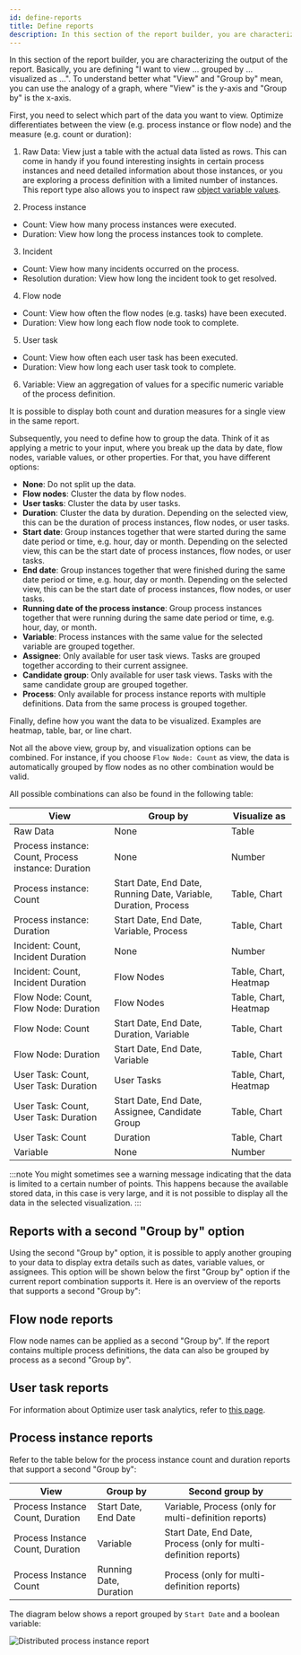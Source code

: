 ```yaml
---
id: define-reports
title: Define reports
description: In this section of the report builder, you are characterizing the output of the report.
---
```


In this section of the report builder, you are characterizing the output of the report. Basically, you are defining "I want to view ... grouped by ... visualized as ...". To understand better what "View" and "Group by" mean, you can use the analogy of a graph, where "View" is the y-axis and "Group by" is the x-axis.

First, you need to select which part of the data you want to view. Optimize differentiates between the view (e.g. process instance or flow node) and the measure (e.g. count or duration):

1. Raw Data: View just a table with the actual data listed as rows. This can come in handy if you found interesting insights in certain process instances and need detailed information about those instances, or you are exploring a process definition with a limited number of instances. This report type also allows you to inspect raw [object variable values](/self-managed/optimize-deployment/configuration/object-variables.md).

2. Process instance

- Count: View how many process instances were executed.
- Duration: View how long the process instances took to complete.

3. Incident

- Count: View how many incidents occurred on the process.
- Resolution duration: View how long the incident took to get resolved.

4. Flow node

- Count: View how often the flow nodes (e.g. tasks) have been executed.
- Duration: View how long each flow node took to complete.

5. User task

- Count: View how often each user task has been executed.
- Duration: View how long each user task took to complete.

6. Variable: View an aggregation of values for a specific numeric variable of the process definition.

It is possible to display both count and duration measures for a single view in the same report.

Subsequently, you need to define how to group the data. Think of it as applying a metric to your input, where you break up the data by date, flow nodes, variable values, or other properties. For that, you have different options:

- **None**: Do not split up the data.
- **Flow nodes**: Cluster the data by flow nodes.
- **User tasks**: Cluster the data by user tasks.
- **Duration**: Cluster the data by duration. Depending on the selected view, this can be the duration of process instances, flow nodes, or user tasks.
- **Start date**: Group instances together that were started during the same date period or time, e.g. hour, day or month. Depending on the selected view, this can be the start date of process instances, flow nodes, or user tasks.
- **End date**: Group instances together that were finished during the same date period or time, e.g. hour, day or month. Depending on the selected view, this can be the start date of process instances, flow nodes, or user tasks.
- **Running date of the process instance**: Group process instances together that were running during the same date period or time, e.g. hour, day, or month.
- **Variable**: Process instances with the same value for the selected variable are grouped together.
- **Assignee**: Only available for user task views. Tasks are grouped together according to their current assignee.
- **Candidate group**: Only available for user task views. Tasks with the same candidate group are grouped together.
- **Process**: Only available for process instance reports with multiple definitions. Data from the same process is grouped together.

Finally, define how you want the data to be visualized. Examples are heatmap, table, bar, or line chart.

Not all the above view, group by, and visualization options can be combined. For instance, if you choose `Flow Node: Count` as view, the data is automatically grouped by flow nodes as no other combination would be valid.

All possible combinations can also be found in the following table:

| View                                                | Group by                                                        | Visualize as          |
| --------------------------------------------------- | --------------------------------------------------------------- | --------------------- |
| Raw Data                                            | None                                                            | Table                 |
| Process instance: Count, Process instance: Duration | None                                                            | Number                |
| Process instance: Count                             | Start Date, End Date, Running Date, Variable, Duration, Process | Table, Chart          |
| Process instance: Duration                          | Start Date, End Date, Variable, Process                         | Table, Chart          |
| Incident: Count, Incident Duration                  | None                                                            | Number                |
| Incident: Count, Incident Duration                  | Flow Nodes                                                      | Table, Chart, Heatmap |
| Flow Node: Count, Flow Node: Duration               | Flow Nodes                                                      | Table, Chart, Heatmap |
| Flow Node: Count                                    | Start Date, End Date, Duration, Variable                        | Table, Chart          |
| Flow Node: Duration                                 | Start Date, End Date, Variable                                  | Table, Chart          |
| User Task: Count, User Task: Duration               | User Tasks                                                      | Table, Chart, Heatmap |
| User Task: Count, User Task: Duration               | Start Date, End Date, Assignee, Candidate Group                 | Table, Chart          |
| User Task: Count                                    | Duration                                                        | Table, Chart          |
| Variable                                            | None                                                            | Number                |

:::note
You might sometimes see a warning message indicating that the data is limited to a certain number of points. This happens because the available stored data, in this case is very large, and it is not possible to display all the data in the selected visualization.
:::

## Reports with a second "Group by" option

Using the second "Group by" option, it is possible to apply another grouping to your data to display extra details such as dates, variable values, or assignees. This option will be shown below the first "Group by" option if the current report combination supports it. Here is an overview of the reports that supports a second "Group by":

## Flow node reports

Flow node names can be applied as a second "Group by". If the report contains multiple process definitions, the data can also be grouped by process as a second "Group by".

## User task reports

For information about Optimize user task analytics, refer to [this page](../task-analysis.md).

## Process instance reports

Refer to the table below for the process instance count and duration reports that support a second "Group by":

| View                             | Group by               | Second group by                                                   |
| -------------------------------- | ---------------------- | ----------------------------------------------------------------- |
| Process Instance Count, Duration | Start Date, End Date   | Variable, Process (only for multi-definition reports)             |
| Process Instance Count, Duration | Variable               | Start Date, End Date, Process (only for multi-definition reports) |
| Process Instance Count           | Running Date, Duration | Process (only for multi-definition reports)                       |

The diagram below shows a report grouped by `Start Date` and a boolean variable:

![Distributed process instance report](./img/distributedByVar.png)
